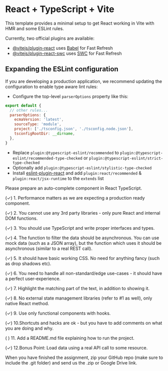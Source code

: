 # React + TypeScript + Vite

This template provides a minimal setup to get React working in Vite with HMR and some ESLint rules.

Currently, two official plugins are available:

- [@vitejs/plugin-react](https://github.com/vitejs/vite-plugin-react/blob/main/packages/plugin-react/README.md) uses [Babel](https://babeljs.io/) for Fast Refresh
- [@vitejs/plugin-react-swc](https://github.com/vitejs/vite-plugin-react-swc) uses [SWC](https://swc.rs/) for Fast Refresh

## Expanding the ESLint configuration

If you are developing a production application, we recommend updating the configuration to enable type aware lint rules:

- Configure the top-level `parserOptions` property like this:

```js
export default {
  // other rules...
  parserOptions: {
    ecmaVersion: 'latest',
    sourceType: 'module',
    project: ['./tsconfig.json', './tsconfig.node.json'],
    tsconfigRootDir: __dirname,
  },
}
```

- Replace `plugin:@typescript-eslint/recommended` to `plugin:@typescript-eslint/recommended-type-checked` or `plugin:@typescript-eslint/strict-type-checked`
- Optionally add `plugin:@typescript-eslint/stylistic-type-checked`
- Install [eslint-plugin-react](https://github.com/jsx-eslint/eslint-plugin-react) and add `plugin:react/recommended` & `plugin:react/jsx-runtime` to the `extends` list


Please prepare an auto-complete component in React TypeScript.

(✓)  1. Performance matters as we are expecting a production ready
component.

(✓)  2. You cannot use any 3rd party libraries - only pure React and internal
DOM functions.

(✓)  3. You should use TypeScript and write proper interfaces and types.

(✓)  4. The function to filter the data should be asynchronous. You can use
mock data (such as a JSON array), but the function which uses it
should be asynchronous (similar to a real REST call).

(✓)  5. It should have basic working CSS. No need for anything fancy (such
as drop shadows etc).

(✓)  6. You need to handle all non-standard/edge use-cases - it should have
a perfect user-experience.

(✓)  7. Highlight the matching part of the text, in addition to showing it.

(✓)  8. No external state management libraries (refer to #1 as well), only
native React method.

(✓)  9. Use only functional components with hooks.

(✓)  10.Shortcuts and hacks are ok - but you have to add comments on what
you are doing and why.

( )  11. Add a README.md file explaining how to run the project.

(✓)  12.Bonus Point: Load data using a real API call to some resource.


When you have finished the assignment, zip your GitHub repo
(make sure to include the .git folder) and send us the .zip or
Google Drive link.

